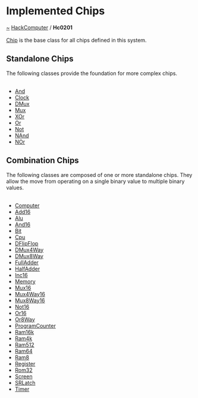 <a id="implemented-chips"></a>
<h1>Implemented Chips</h1>
<a id="a01422"></a>
<a href="https://github.com/CharlesCarley/HackComputer#~">~</a>
<a href="index.md#index">HackComputer</a>
<span class="inline-text">/</span>
<span class="bold-text"><b>Hc0201</b></span>
<br/>
<br/>
<a href="a00846.md#chip">Chip</a>
<span class="inline-text"> is the base class for all chips defined in this system.</span>
<a id="standalone-chips"></a>
<h2>Standalone Chips</h2>
<span class="inline-text">The following classes provide the foundation for more complex chips. </span>
<br/>
<br/>
<ul>
<li><a href="a00818.md#and">And</a>
</li>
<li><a href="a00850.md#clock">Clock</a>
</li>
<li><a href="a00874.md#dmux">DMux</a>
</li>
<li><a href="a00906.md#mux">Mux</a>
</li>
<li><a href="a00986.md#xor">XOr</a>
</li>
<li><a href="a00938.md#or">Or</a>
</li>
<li><a href="a00930.md#not">Not</a>
</li>
<li><a href="a00922.md#nand">NAnd</a>
</li>
<li><a href="a00926.md#nor">NOr</a>
</li>
</ul>
<a id="combination-chips"></a>
<h2>Combination Chips</h2>
<span class="inline-text">The following classes are composed of one or more standalone chips. They allow the move from operating on a single binary value to multiple binary values. </span>
<br/>
<br/>
<ul>
<li><a href="a00858.md#computer">Computer</a>
</li>
<li><a href="a00810.md#add16">Add16</a>
</li>
<li><a href="a00814.md#alu">Alu</a>
</li>
<li><a href="a00822.md#and16">And16</a>
</li>
<li><a href="a00826.md#bit">Bit</a>
</li>
<li><a href="a00862.md#cpu">Cpu</a>
</li>
<li><a href="a00870.md#dflipflop">DFlipFlop</a>
</li>
<li><a href="a00878.md#dmux4way">DMux4Way</a>
</li>
<li><a href="a00882.md#dmux8way">DMux8Way</a>
</li>
<li><a href="a00886.md#fulladder">FullAdder</a>
</li>
<li><a href="a00890.md#halfadder">HalfAdder</a>
</li>
<li><a href="a00898.md#inc16">Inc16</a>
</li>
<li><a href="a00902.md#memory">Memory</a>
</li>
<li><a href="a00910.md#mux16">Mux16</a>
</li>
<li><a href="a00914.md#mux4way16">Mux4Way16</a>
</li>
<li><a href="a00918.md#mux8way16">Mux8Way16</a>
</li>
<li><a href="a00934.md#not16">Not16</a>
</li>
<li><a href="a00942.md#or16">Or16</a>
</li>
<li><a href="a00946.md#or8way">Or8Way</a>
</li>
<li><a href="a00950.md#programcounter">ProgramCounter</a>
</li>
<li><a href="a00752.md#ram16k">Ram16k</a>
</li>
<li><a href="a00954.md#ram4k">Ram4k</a>
</li>
<li><a href="a00958.md#ram512">Ram512</a>
</li>
<li><a href="a00962.md#ram64">Ram64</a>
</li>
<li><a href="a00966.md#ram8">Ram8</a>
</li>
<li><a href="a00970.md#register">Register</a>
</li>
<li><a href="a00974.md#rom32">Rom32</a>
</li>
<li><a href="a00752.md#screen">Screen</a>
</li>
<li><a href="a00978.md#srlatch">SRLatch</a>
</li>
<li><a href="a00982.md#timer">Timer</a>
</li>
</ul>
</div>
</div>
</body>
</html>

